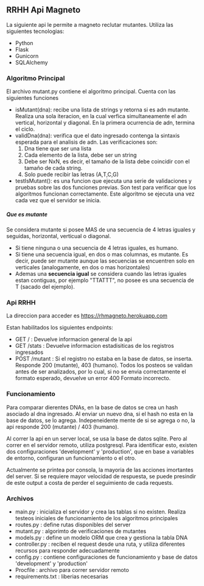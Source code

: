 RRHH Api Magneto
-----

La siguiente api le permite a magneto reclutar mutantes. Utiliza las siguientes tecnologias:
- Python
- Flask
- Gunicorn
- SQLAlchemy

### Algoritmo Principal
El archivo mutant.py contiene el algoritmo principal.
Cuenta con las siguientes funciones

 - isMutant(dna): recibe una lista de strings y retorna si es adn mutante. Realiza una sola iteracion, en la cual verfica simultaneamente el adn vertical, horizontal y diagonal. En la primera ocurrencia de adn, termina el ciclo.
 - validDna(dna): verifica que el dato ingresado contenga la sintaxis esperada para el analisis de adn. Las verificaciones son:
    1. Dna tiene que ser una lista
    2. Cada elemento de la lista, debe ser un string
    3. Debe ser NxN, es decir, el tamaño de la lista debe coincidir con el tamaño de cada string.
    4. Solo puede recibir las letras (A,T,C,G)
 - testIsMutant(): es una funcion que ejecuta una serie de validaciones y pruebas sobre las dos funciones previas. Son test para verificar que los algoritmos funcionan correctamente. Este algoritmo se ejecuta una vez cada vez que el servidor se inicia.

##### Que es mutante
Se considera mutante si posee MAS de una secuencia de 4 letras iguales y seguidas, horizontal, verticual o diagonal. 
- Si tiene ninguna o una secuencia de 4 letras iguales, es humano. 
- Si tiene una secuencia igual, en dos o mas columnas, es mutante. Es decir, puede ser mutante aunque las secuencias se encuentren solo en verticales (analogamente, en dos o mas horizontales)  
- Ademas una **secuencia igual** se considera cuando las letras iguales estan contiguas, por ejemplo "TTATTT", no posee es una secuencia de T (sacado del ejemplo). 

### Api RRHH

La direccion para acceder es https://rhmagneto.herokuapp.com

Estan habilitados los siguientes endpoints:
- GET / : Devuelve informacion general de la api
- GET /stats : Devuelve informacion estadisiticas de los registros ingresados
- POST /mutant : Si el registro no estaba en la base de datos, se inserta. Responde 200 (mutante), 403 (humano). Todos los posteos se validan antes de ser analizados, por lo cual, si no se envia correctamente el formato esperado, devuelve un error 400 Formato incorrecto.

### Funcionamiento

Para comparar dierentes DNAs, en la base de datos se crea un hash asociado al dna ingresado. Al enviar un nuevo dna, si el hash no esta en la base de datos, se lo agrega. Indepeneidente mente de si se agrega o no, la api responde 200 (mutante) / 403 (humano).

Al correr la api en un server local, se usa la base de datos sqlite. Pero al correr en el servidor remoto, utiliza postgresql. Para identificar esto, existen dos configuraciones 'development' y 'production', que en base a variables de entorno, configuran un funcionamiento o el otro.

Actualmente se printea por consola, la mayoria de las acciones imortantes del server. Si se requiere mayor velocidad de respuesta, se puede presindir de este output a costa de perder el seguimiento de cada requests.

### Archivos

- main.py : inicializa el servidor y crea las tablas si no existen. Realiza testeos iniciales de funcionamiento de los algoritmos principales
- routes.py : define rutas disponibles del server
- mutant.py : algorimto de verificaciones de mutantes
- models.py : define un modelo ORM que crea y gestiona la tabla DNA
- controller.py : reciben el request desde una ruta, y utiliza diferentes recursos para responder adecuadamente 
- config.py : contiene configuraciones de funcionamiento y base de datos 'development' y 'production'
- Procfile : archivo para correr servidor remoto
- requirements.txt : liberias necesarias